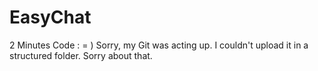 # EasyChat
2 Minutes Code : = )
Sorry, my Git was acting up. I couldn't upload it in a structured folder. Sorry about that.
